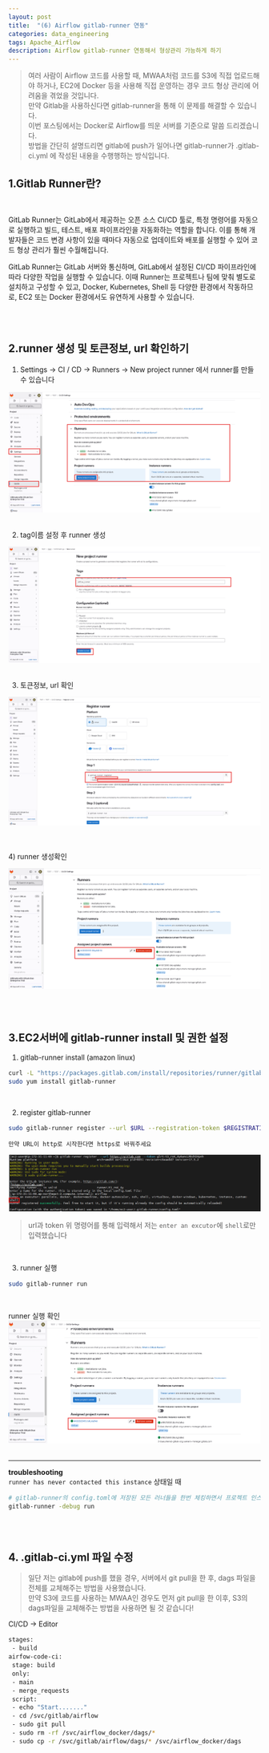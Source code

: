 ```yaml
---
layout: post
title:  "(6) Airflow gitlab-runner 연동"
categories: data_engineering
tags: Apache_Airflow
description: Airflow gitlab-runner 연동해서 형상관리 가능하게 하기
---
```

> 여러 사람이 Airflow 코드를 사용할 때, MWAA처럼 코드를 S3에 직접 업로드해야 하거나, EC2에 Docker 등을 사용해 직접 운영하는 경우 코드 형상 관리에 어려움을 겪었을 것입니다. <br>
> 만약 Gitlab을 사용하신다면 gitlab-runner을 통해 이 문제를 해결할 수 있습니다.<br>
> 이번 포스팅에서는 Docker로 Airflow를 띄운 서버를 기준으로 말씀 드리겠습니다. <br>
> 방법을 간단히 설명드리면 gitlab에 push가 일어나면 gitlab-runner가 .gitlab-ci.yml 에 작성된 내용을 수행행하는 방식입니다.<br>
> 



<h2>
    <span class = "jjw_h2_style">1.Gitlab Runner란? </span>
</h2>
<br>

GitLab Runner는 GitLab에서 제공하는 오픈 소스 CI/CD 툴로, 특정 명령어를 자동으로 실행하고 빌드, 테스트, 배포 파이프라인을 자동화하는 역할을 합니다. 이를 통해 개발자들은 코드 변경 사항이 있을 때마다 자동으로 업데이트와 배포를 실행할 수 있어 코드 형상 관리가 훨씬 수월해집니다.

GitLab Runner는 GitLab 서버와 통신하며, GitLab에서 설정된 CI/CD 파이프라인에 따라 다양한 작업을 실행할 수 있습니다. 이때 Runner는 프로젝트나 팀에 맞춰 별도로 설치하고 구성할 수 있고, Docker, Kubernetes, Shell 등 다양한 환경에서 작동하므로, EC2 또는 Docker 환경에서도 유연하게 사용할 수 있습니다.

<br><br>

<h2>
    <span class = "jjw_h2_style">2.runner 생성 및 토큰정보, url 확인하기 </span>
</h2>

1) Settings → CI / CD → Runners -> New project runner 에서 runner를 만들 수 있습니다

![Xixia](/assets/images/dataengineer/20241018gitlabrunner1.png)
<br><br>

2) tag이름 설정 후 runner 생성

![Xixia](/assets/images/dataengineer/20241018gitlabrunner2.png)
<br><br>

3) 토큰정보, url 확인

![Xixia](/assets/images/dataengineer/20241018gitlabrunner3.png)

<br><br>
4) runner 생성확인

![Xixia](/assets/images/dataengineer/20241018gitlabrunner4.png)

<br><br>

<h2>
    <span class = "jjw_h2_style">3.EC2서버에 gitlab-runner install 및 권한 설정</span>
</h2>

1) gitlab-runner install (amazon linux)
~~~bash
curl -L "https://packages.gitlab.com/install/repositories/runner/gitlab-runner/script.rpm.sh" | sudo bash
sudo yum install gitlab-runner
~~~
<br>

2) register gitlab-runner
~~~bash
sudo gitlab-runner register --url $URL --registration-token $REGISTRATION_TOKEN
~~~
`만약 URL이 http로 시작한다면 https로 바꿔주세요`

![Xixia](/assets/images/dataengineer/20241018gitlabrunner5.png)
> url과 token 위 명령어를 통해 입력해서 저는 `enter an excutor`에 `shell`로만 입력했습니다

<br>


3) runner 실행
~~~bash
sudo gitlab-runner run
~~~
<br>

runner 실행 확인
![Xixia](/assets/images/dataengineer/20241018gitlabrunner6.png)
<br><br>

---------------------------------
**troubleshooting** <br>
`runner has never contacted this instance` 상태일 때

~~~bash
# gitlab-runner의 config.toml에 저장된 모든 러너들을 한번 체킹하면서 프로젝트 인스턴스와 연결을 수행
gitlab-runner -debug run
~~~

<br><br>

<h2>
    <span class = "jjw_h2_style">4. .gitlab-ci.yml 파일 수정</span>
</h2>

> 일단 저는 gitlab에 push를 했을 경우, 서버에서 git pull을 한 후, dags 파일을 전체를 교체해주는 방법을 사용했습니다.<br>
> 만약 S3에 코드를 사용하는 MWAA인 경우도 먼저 git pull을 한 이후, S3의 dags파일을 교체해주는 방법을 사용하면 될 것 같습니다!

CI/CD -> Editor
~~~bash
stages:
 - build
airfow-code-ci:
 stage: build
 only:
 - main
 - merge_requests
 script:
 - echo "Start......."
 - cd /svc/gitlab/airflow
 - sudo git pull
 - sudo rm -rf /svc/airflow_docker/dags/*
 - sudo cp -r /svc/gitlab/airflow/dags/* /svc/airflow_docker/dags
~~~


